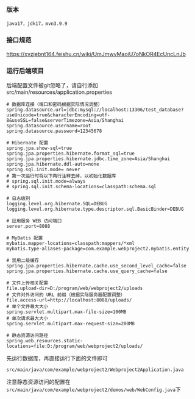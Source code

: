 ### 版本
```
java17，jdk17，mvn3.9.9
```


### 接口规范
https://xvzjebnt164.feishu.cn/wiki/UmJmwvMaoiU7oNkOR4EcUncLnJb

### 运行后端项目

后端配置文件被git忽略了，请自行添加 src/main/resources/application.properties
```application
# 数据库连接（端口和密码根据实际情况调整）
spring.datasource.url=jdbc:mysql://localhost:13306/test_database?useUnicode=true&characterEncoding=utf-8&useSSL=false&serverTimezone=Asia/Shanghai
spring.datasource.username=root
spring.datasource.password=12345678

# Hibernate 配置
spring.jpa.show-sql=true
spring.jpa.properties.hibernate.format_sql=true
spring.jpa.properties.hibernate.jdbc.time_zone=Asia/Shanghai
spring.jpa.hibernate.ddl-auto=none
spring.sql.init.mode= never
# 第一次运行时将以下两行注释去掉，以初始化数据库
# spring.sql.init.mode=always
# spring.sql.init.schema-locations=classpath:schema.sql

# 日志级别
logging.level.org.hibernate.SQL=DEBUG
logging.level.org.hibernate.type.descriptor.sql.BasicBinder=DEBUG

# 应用服务 WEB 访问端口
server.port=8088

# MyBatis 配置
mybatis.mapper-locations=classpath:mappers/*xml
mybatis.type-aliases-package=com.example.webproject2.mybatis.entity

# 禁用二级缓存
spring.jpa.properties.hibernate.cache.use_second_level_cache=false
spring.jpa.properties.hibernate.cache.use_query_cache=false

# 文件上传相关配置
file.upload-dir=D:/program/web/webproject2/uploads
# 文件对外访问的 URL 前缀（根据实际服务器配置调整）
file.access-url=http://localhost:8088/uploads/
# 单个文件最大大小
spring.servlet.multipart.max-file-size=100MB
# 单次请求最大大小
spring.servlet.multipart.max-request-size=200MB

# 静态资源访问路径
spring.web.resources.static-locations=file:D:/program/web/webproject2/uploads/

```

先运行数据库，再直接运行下面的文件即可
```
src/main/java/com/example/webproject2/Webproject2Application.java
```

注意静态资源访问的配置在`src/main/java/com/example/webproject2/demos/web/WebConfig.java`下